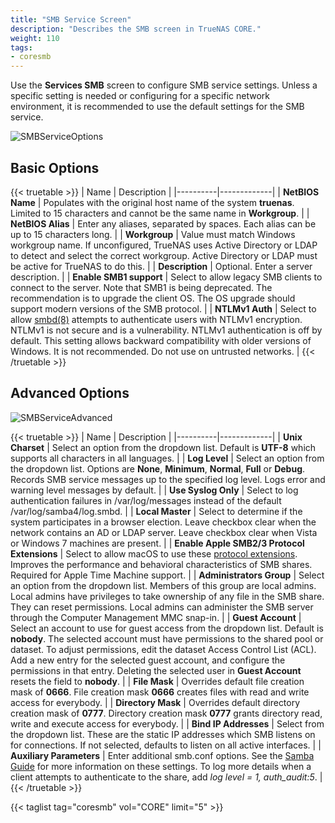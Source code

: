 ```yaml
---
title: "SMB Service Screen"
description: "Describes the SMB screen in TrueNAS CORE."
weight: 110
tags:
- coresmb
---
```


Use the **Services SMB** screen to configure SMB service settings. 
Unless a specific setting is needed or configuring for a specific network environment, it is recommended to use the default settings for the SMB service.

![SMBServiceOptions](/images/CORE/Services/ServicesSMBOptions.png "SMB Service Options")

## Basic Options

{{< truetable >}}
| Name | Description |
|----------|-------------|
| **NetBIOS Name** | Populates with the original host name of the system **truenas**. Limited to 15 characters and cannot be the same name in **Workgroup**. |
| **NetBIOS Alias** | Enter any aliases, separated by spaces. Each alias can be up to 15 characters long. |
| **Workgroup** | Value must match Windows workgroup name. If unconfigured, TrueNAS uses Active Directory or LDAP to detect and select the correct workgroup. Active Directory or LDAP must be active for TrueNAS to do this. |
| **Description** | Optional. Enter a server description. |
| **Enable SMB1 support** | Select to allow legacy SMB clients to connect to the server. Note that SMB1 is being deprecated. The recommendation is to upgrade the client OS. The OS upgrade should support modern versions of the SMB protocol. |
| **NTLMv1 Auth** | Select to allow [smbd(8)](https://www.freebsd.org/cgi/man.cgi?query=smbd) attempts to authenticate users with NTLMv1 encryption. NTLMv1 is not secure and is a vulnerability. NTLMv1 authentication is off by default. This setting allows backward compatibility with older versions of Windows. It is not recommended. Do not use on untrusted networks. |
{{< /truetable >}}

## Advanced Options

![SMBServiceAdvanced](/images/CORE/Services/ServicesSMBOptionsAdvanced.png "Advanced Options for the SMB Service")

{{< truetable >}}
| Name | Description |
|----------|-------------|
| **Unix Charset** | Select an option from the dropdown list. Default is **UTF-8** which supports all characters in all languages. |
| **Log Level** | Select an option from the dropdown list. Options are **None**, **Minimum**, **Normal**, **Full** or **Debug**. Records SMB service messages up to the specified log level. Logs error and warning level messages by default. |
| **Use Syslog Only** | Select to log authentication failures in <file>/var/log/messages</file> instead of the default <file>/var/log/samba4/log.smbd</file>. |
| **Local Master** | Select to determine if the system participates in a browser election. Leave checkbox clear when the network contains an AD or LDAP server. Leave checkbox clear when Vista or Windows 7 machines are present. |
| **Enable Apple SMB2/3 Protocol Extensions** | Select to allow macOS to use these [protocol extensions](https://support.apple.com/en-us/HT210803). Improves the performance and behavioral characteristics of SMB shares. Required for Apple Time Machine support. |
| **Administrators Group** | Select an option from the dropdown list. Members of this group are local admins. Local admins have privileges to take ownership of any file in the SMB share. They can reset permissions. Local admins can administer the SMB server through the Computer Management MMC snap-in. |
| **Guest Account** | Select an account to use for guest access from the dropdown list. Default is **nobody**. The selected account must have permissions to the shared pool or dataset. To adjust permissions, edit the dataset Access Control List (ACL). Add a new entry for the selected guest account, and configure the permissions in that entry. Deleting the selected user in **Guest Account** resets the field to **nobody**. |
| **File Mask** | Overrides default file creation mask of **0666**. File creation mask **0666** creates files with read and write access for everybody. |
| **Directory Mask** | Overrides default directory creation mask of **0777**. Directory creation mask **0777** grants directory read, write and execute access for everybody. |
| **Bind IP Addresses** | Select from the dropdown list. These are the static IP addresses which SMB listens on for connections. If not selected, defaults to listen on all active interfaces. |
| **Auxiliary Parameters** | Enter additional smb.conf options. See the [Samba Guide](http://www.oreilly.com/openbook/samba/book/appb_02.html) for more information on these settings. To log more details when a client attempts to authenticate to the share, add *log level = 1, auth_audit:5*. |
{{< /truetable >}}

{{< taglist tag="coresmb" vol="CORE" limit="5" >}}